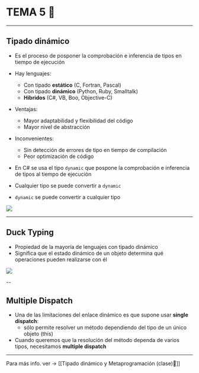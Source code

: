 # TEMA 5 👀
---
## Tipado dinámico
- Es el proceso de posponer la comprobación e inferencia de tipos en tiempo de ejecución
- Hay lenguajes:
	- Con tipado **estático** (C, Fortran, Pascal)
	- Con tipado **dinámico** (Python, Ruby, Smalltalk)
	- **Híbridos** (C#, VB, Boo, Objective-C)

- Ventajas:
	- Mayor adaptabilidad y flexibilidad del código
	- Mayor nivel de abstracción
- Inconvenientes:
	- Sin detección de errores de tipo en tiempo de compilación
	- Peor optimización de código

- En C# se usa el tipo `dynamic` que pospone la comprobación e inferencia de tipos al tiempo de ejecución
- Cualquier tipo se puede convertir a `dynamic`
- `dynamic` se puede convertir a cualquier tipo

![](dinamic.png)

---
## Duck Typing
- Propiedad de la mayoría de lenguajes con tipado dinámico
- Significa que el estado dinámico de un objeto determina qué operaciones pueden realizarse con él

![](duckyduck.png)

--
## Multiple Dispatch
- Una de las limitaciones del enlace dinámico es que supone usar **single dispatch**:
	- sólo permite resolver un método dependiendo del tipo de un único objeto (this)
- Cuando queremos que la resolución del método dependa de varios tipos, necesitamos **multiple dispatch**

---
Para más info. ver -> [[Tipado dinámico y Metaprogramación (clase)🍒]]